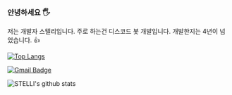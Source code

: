 ### 안녕하세요 🖐
저는 개발자 스텔리입니다.
주로 하는건 디스코드 봇 개발입니다. 개발한지는 4년이 넘었습니다. 👍

[![Top Langs](https://github-readme-stats.vercel.app/api/top-langs/?username=anuraghazra)](https://github.com/anuraghazra/github-readme-stats)

[![Gmail Badge](https://img.shields.io/badge/Gmail-d14836?style=flat-square&logo=Gmail&logoColor=white&link=mailto:stellidev.official@gmail.com)](mailto:stellidev.official@gmail.com)

![STELLI's github stats](https://github-readme-stats.vercel.app/api?username=stellidev&show_icons=true)
